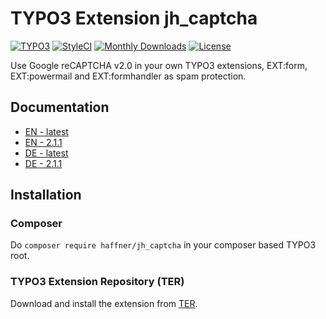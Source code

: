 # TYPO3 Extension jh_captcha

[![TYPO3](https://img.shields.io/badge/TYPO3-7.6--8.7-orange.svg?style=flat-square)](https://typo3.org/extensions/repository/view/jh_captcha)
[![StyleCI](https://styleci.io/repos/81837087/shield)](https://styleci.io/repos/81837087/)
[![Monthly Downloads](https://poser.pugx.org/haffner/jh_captcha/d/monthly)](https://packagist.org/packages/haffner/jh_captcha)
[![License](https://poser.pugx.org/haffner/jh_captcha/license)](https://packagist.org/packages/haffner/jh_captcha)

Use Google reCAPTCHA v2.0 in your own TYPO3 extensions, EXT:form, EXT:powermail and EXT:formhandler as spam protection.

## Documentation

* [EN - latest](https://docs.typo3.org/typo3cms/extensions/jh_captcha/)
* [EN - 2.1.1](https://docs.typo3.org/typo3cms/extensions/jh_captcha/2.1.1/)
* [DE - latest](https://docs.typo3.org/typo3cms/extensions/jh_captcha/de-de/)
* [DE - 2.1.1](https://docs.typo3.org/typo3cms/extensions/jh_captcha/de-de/2.1.1/)

## Installation

### Composer

Do `composer require haffner/jh_captcha` in your composer based TYPO3 root.

### TYPO3 Extension Repository (TER)

Download and install the extension from [TER](https://typo3.org/extensions/repository/view/jh_captcha).
